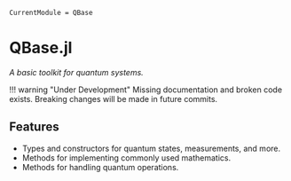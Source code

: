```@meta
CurrentModule = QBase
```

# QBase.jl

*A basic toolkit for quantum systems.*

!!! warning "Under Development"
    Missing documentation and broken code exists. Breaking changes will be made
    in future commits.

## Features

* Types and constructors for quantum states, measurements, and more.
* Methods for implementing commonly used mathematics.
* Methods for handling quantum operations.


```@index
```
